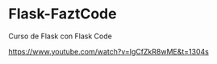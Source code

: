 # Flask-FaztCode
Curso de Flask con Flask Code

https://www.youtube.com/watch?v=IgCfZkR8wME&t=1304s

